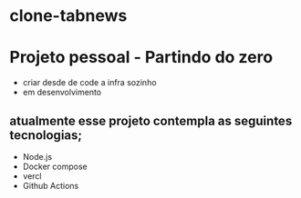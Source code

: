 # clone-tabnews

# Projeto pessoal - Partindo do zero
- criar desde de code a infra sozinho
- em desenvolvimento
## atualmente esse projeto contempla as seguintes tecnologias;
- Node.js
- Docker compose
- vercl
- Github Actions 
